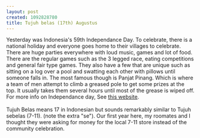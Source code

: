 ```yaml
--- 
layout: post
created: 1092828780
title: Tujuh belas (17th) Augustus
---
```

Yesterday was Indonesia's 59th Independance Day.  To celebrate, there is a national holiday and everyone goes home to their villages to celebrate.  There are huge parties everywhere with loud music, games and lot of food.  There are the regular games such as the 3 legged race, eating competitions and general fair type games.  They also have a few that are unique such as sitting on a log over a pool and swatting each other with pillows until someone falls in.  The most famous though is Panjat Pinang. Which is where a team of men attempt to climb a greased pole to get some prizes at the top.  It usually takes them several hours until most of the grease is wiped off.  For more info on Independance day, See <a href="http://www.expat.or.id/info/aug17th.html">this website</a>.
<br />
<br />Tujuh Belas means 17 in Indonesian but sounds remarkably similar to Tujuh sebelas (7-11). (note the extra "se").  Our first year here, my roomates and I thought they were asking for money for the local 7-11 store instead of the community celebration.
